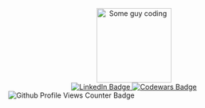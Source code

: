<div id="header" align=center>
    <img src="https://media.giphy.com/media/ZVik7pBtu9dNS/giphy.gif" alt="Some guy coding" width="150px" />
</div>


<div id="badge" align="center
">
    <a href="https://www.linkedin.com/in/sean-raleigh-janaban-49b3931b9/">
        <img src="https://img.shields.io/badge/LinkedIn-blue?logo=linkedin&logoColor=white&style=for-the-badge" alt="LinkedIn Badge"/>
    </a>
    <a href="https://www.codewars.com/users/Rali-28/">
        <img src="https://img.shields.io/badge/Codewars-black?logo=codewars&logoColor=red&style=for-the-badge"alt="Codewars Badge" />
    </a>
    
</div>
<img src="https://komarev.com/ghpvc/?username=Rali-82&style=flat-square&color=blue" alt="Github Profile Views Counter Badge"/>